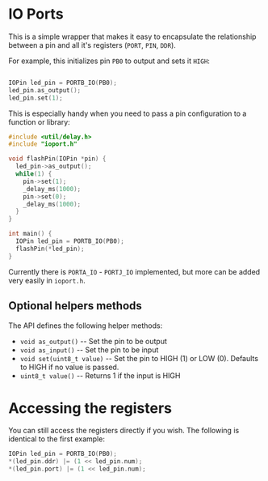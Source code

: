 # IO Ports

This is a simple wrapper that makes it easy to encapsulate the relationship
between a pin and all it's registers (`PORT`, `PIN`, `DDR`).

For example, this initializes pin `PB0` to output and sets it `HIGH`:

```cpp

IOPin led_pin = PORTB_IO(PB0);
led_pin.as_output();
led_pin.set(1);

```

This is especially handy when you need to pass a pin configuration
to a function or library:

```cpp
#include <util/delay.h>
#include "ioport.h"

void flashPin(IOPin *pin) {
  led_pin->as_output();
  while(1) {
    pin->set(1);
    _delay_ms(1000);
    pin->set(0);
    _delay_ms(1000);
  }
}

int main() {
  IOPin led_pin = PORTB_IO(PB0);
  flashPin(*led_pin);
}

```

Currently there is `PORTA_IO` - `PORTJ_IO` implemented, but more can be added very easily
in `ioport.h`.

## Optional helpers methods

The API defines the following helper methods:

* `void as_output()` -- Set the pin to be output
* `void as_input()`  -- Set the pin to be input
* `void set(uint8_t value)` -- Set the pin to HIGH (1) or LOW (0). Defaults to HIGH if no value is passed.
* `uint8_t value()` -- Returns 1 if the input is HIGH


# Accessing the registers

You can still access the registers directly if you wish. 
The following is identical to the first example:

```cpp
IOPin led_pin = PORTB_IO(PB0);
*(led_pin.ddr) |= (1 << led_pin.num);
*(led_pin.port) |= (1 << led_pin.num);
```